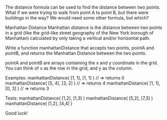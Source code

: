 The distance formula can be used to find the distance between two points. What if we were trying to walk from point A to point B, but there were buildings in the way? We would need some other formula, but which?

Manhattan Distance
Manhattan distance is the distance between two points in a grid (like the grid-like street geography of the New York borough of Manhattan) calculated by only taking a vertical and/or horizontal path.

Write a function manhattanDistance that accepts two points, pointA and pointB, and returns the Manhattan Distance between the two points.

pointA and pointB are arrays containing the x and y coordinate in the grid. You can think of x as the row in the grid, and y as the column.

Examples:
manhattanDistance( [1, 1], [1, 1] ) // => returns 0
manhattanDistance( [5, 4], [3, 2] ) // => returns 4
manhattanDistance( [1, 1], [0, 3] ) // => returns 3

Tests:
manhattanDistance( [1,2], [1,3] )
manhattanDistance( [5,2], [7,3] )
manhattanDistance( [1,2], [4,4] )

Good luck!
